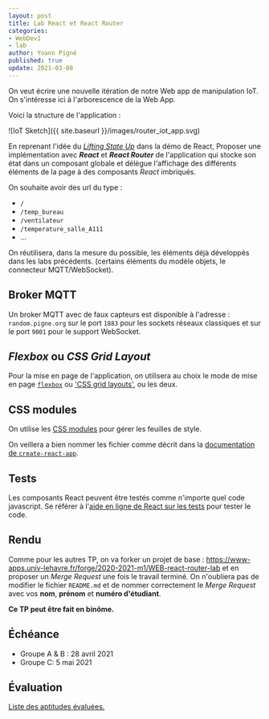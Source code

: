 ```yaml
---
layout: post
title: Lab React et React Router
categories:
- WebDev1
- lab
author: Yoann Pigné
published: true
update: 2021-03-08
---
```


On veut écrire une nouvelle itération de notre Web app de manipulation IoT. On s'intéresse ici à l'arborescence de la Web App.

Voici la structure de l'application :

![IoT Sketch]({{ site.baseurl }}/images/router_iot_app.svg)

En reprenant l'idée du [*Lifting State Up*](https://reactjs.org/tutorial/tutorial.html#lifting-state-up)  dans la démo de React, Proposer une implémentation avec ***React*** et ***React Router*** de l'application qui stocke son état dans un composant globale et délègue l'affichage des différents éléments de la page à des composants *React* imbriqués.

On souhaite avoir des url du type : 

- `/` 
- `/temp_bureau`
- `/ventilateur`
- `/temperature_salle_A111`
- ...

On réutilisera, dans la mesure du possible, les éléments déjà développés dans les labs précédents. (certains éléments du modèle objets, le connecteur MQTT/WebSocket).

## Broker MQTT

Un broker MQTT avec de faux capteurs est disponible à l'adresse : `random.pigne.org` sur le port `1883` pour les sockets réseaux classiques et sur le port `9001` pour le support WebSocket.


## *Flexbox* ou *CSS Grid Layout*

Pour la mise en page de l'application, on utilisera au choix le mode de mise en page [`flexbox`](https://developer.mozilla.org/fr/docs/Web/CSS/Disposition_des_bo%C3%AEtes_flexibles_CSS/Utilisation_des_flexbox_en_CSS) ou ['CSS grid layouts'](https://developer.mozilla.org/en-US/docs/Web/CSS/CSS_Grid_Layout), ou les deux.

## CSS modules

On utilise les [CSS modules](https://github.com/css-modules/css-modules) pour gérer les feuilles de style. 

On veillera a bien nommer les fichier comme décrit dans la [documentation de `create-react-app`](https://facebook.github.io/create-react-app/docs/adding-a-css-modules-stylesheet).

## Tests

Les composants React peuvent être testés comme n'importe quel code javascript. Se référer à l'[aide en ligne de React  sur les tests](https://fr.reactjs.org/docs/testing.html) pour tester le code. 

## Rendu

Comme pour les autres TP, on va forker un projet de base : <https://www-apps.univ-lehavre.fr/forge/2020-2021-m1/WEB-react-router-lab> et en proposer un *Merge Request* une fois le travail terminé. On n'oubliera pas de modifier le fichier `README.md` et de nommer correctement le *Merge Request* avec vos **nom**, **prénom** et **numéro d'étudiant**.

**Ce TP peut être fait en binôme.**


## Échéance

- Groupe A & B : 28 avril 2021
- Groupe C: 5 mai 2021


## Évaluation

[Liste des aptitudes évaluées.](/teaching/WebDev1#react--reactrouter--redux)

